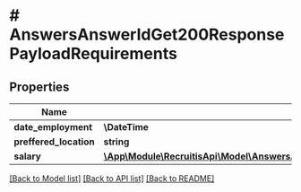 # # AnswersAnswerIdGet200ResponsePayloadRequirements

## Properties

Name | Type | Description | Notes
------------ | ------------- | ------------- | -------------
**date_employment** | **\DateTime** |  | [optional]
**preffered_location** | **string** |  | [optional]
**salary** | [**\App\Module\RecruitisApi\Model\AnswersAnswerIdGet200ResponsePayloadRequirementsSalary**](AnswersAnswerIdGet200ResponsePayloadRequirementsSalary.md) |  | [optional]

[[Back to Model list]](../../README.md#models) [[Back to API list]](../../README.md#endpoints) [[Back to README]](../../README.md)
